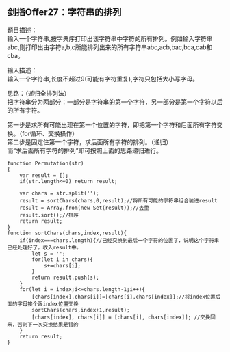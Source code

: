 ## 剑指Offer27：字符串的排列
题目描述：  
输入一个字符串,按字典序打印出该字符串中字符的所有排列。例如输入字符串abc,则打印出由字符a,b,c所能排列出来的所有字符串abc,acb,bac,bca,cab和cba。  
  
输入描述：  
输入一个字符串,长度不超过9(可能有字符重复),字符只包括大小写字母。  
  
思路：（递归全排列法）  
把字符串分为两部分：一部分是字符串的第一个字符，另一部分是第一个字符以后的所有字符。  
  
第一步是求所有可能出现在第一个位置的字符，即把第一个字符和后面所有字符交换。（for循环、交换操作）  
第二步是固定住第一个字符，求后面所有字符的排列。（递归）  
而“求后面所有字符的排列”即可按照上面的思路递归进行。  
```
function Permutation(str)
{
    var result = [];
    if(str.length<=0) return result;
    
    var chars = str.split('');
    result = sortChars(chars,0,result);//将所有可能的字符串组合装进result
    result = Array.from(new Set(result));//去重
    result.sort();//排序
    return result;
}
function sortChars(chars,index,result){
    if(index===chars.length){//已经交换到最后一个字符的位置了，说明这个字符串已经处理好了，收入result中。
        let s = '';
        for(let i in chars){
            s+=chars[i];
        }
        return result.push(s);
    }
    for(let i = index;i<=chars.length-1;i++){
        [chars[index],chars[i]]=[chars[i],chars[index]];//将index位置后面的字母挨个跟index位置交换
        sortChars(chars,index+1,result);
        [chars[index], chars[i]] = [chars[i], chars[index]]; //交换回来，否则下一次交换结果是错的
    }
    return result;
}
```